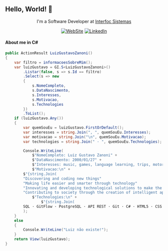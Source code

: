 ## Hello, World! 👋

<div align="center">
	
I'm a Software Developer at <a href="https://interfoc.com.br/" target="_blank">Interfoc Sistemas</a></p>

[![WebSite](https://img.shields.io/badge/website-000000?style=for-the-badge&logo=About.me&logoColor=white)](https://luizzanoni.vercel.app/)
[![LinkedIn](https://img.shields.io/badge/LinkedIn-0077B5?style=for-the-badge&logo=linkedin&logoColor=white)](https://www.linkedin.com/in/luizgustavozanoni/)

<div align="left">

#### About me in C#
	
``` C#
public ActionResult LuizGustavoZanoni()
{
    var filtro = informacoesSobreMim();
    var luizGustavo = GI.S<LuizGustavoZanoni>()
        .Listar(false, s => s.Id == filtro)
        .Select(s => new
        {
            s.NomeCompleto,
            s.DataNascimento,
            s.Interesses,
            s.Motivacao,
            s.Technologies
        })
        .ToList();
    if (luizGustavo.Any())
    {
        var quemSouEu = luizGustavo.FirstOrDefault();
        var interesses = string.Join(", ", quemSouEu.Interesses);
        var motivacao = string.Join("\n", quemSouEu.Motivacao);
        var technologies = string.Join(" · ", quemSouEu.Technologies);

        Console.WriteLine(
            $"NomeCompleto: Luiz Gustavo Zanoni" +
            $"DataNascimento: 2000/01/27" +
            $"Interesses: music, games, language learning, trips, motorcycle" +
            $"Motivacao:\n" +
		$"{string.Join(
		"Discovering and coding new things"
		"Making life easier and smarter through technology"
		"Innovating and developing technological solutions to make the world a better place"
		"Contributing to society through the creation of intelligent applications and systems")} +
            $"Technologies:\n" +
            	$"{string.Join(
		SQL · GitFlow · PostgreSQL · API REST · Git · C# · HTML5 · CSS · JavaScript · .NET Framework);
        );
    }
    else
    {
        Console.WriteLine("Luiz não existe!");
    }
    return View(luizGustavo);
}

```
  
</div>
